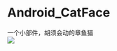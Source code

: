 # Android_CatFace
一个小部件，胡须会动的章鱼猫<br/>
![](https://github.com/xuzhitaosanta/Android_CatFace/blob/master/pic/catface.gif)